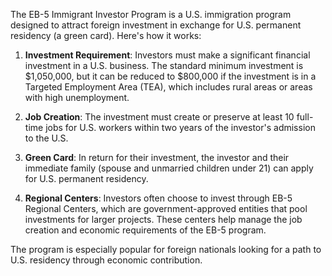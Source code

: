 The EB-5 Immigrant Investor Program is a U.S. immigration program designed to attract foreign investment in exchange for U.S. permanent residency (a green card). Here's how it works:

1. **Investment Requirement**: Investors must make a significant financial investment in a U.S. business. The standard minimum investment is $1,050,000, but it can be reduced to $800,000 if the investment is in a Targeted Employment Area (TEA), which includes rural areas or areas with high unemployment.

2. **Job Creation**: The investment must create or preserve at least 10 full-time jobs for U.S. workers within two years of the investor's admission to the U.S.

3. **Green Card**: In return for their investment, the investor and their immediate family (spouse and unmarried children under 21) can apply for U.S. permanent residency.

4. **Regional Centers**: Investors often choose to invest through EB-5 Regional Centers, which are government-approved entities that pool investments for larger projects. These centers help manage the job creation and economic requirements of the EB-5 program.

The program is especially popular for foreign nationals looking for a path to U.S. residency through economic contribution.